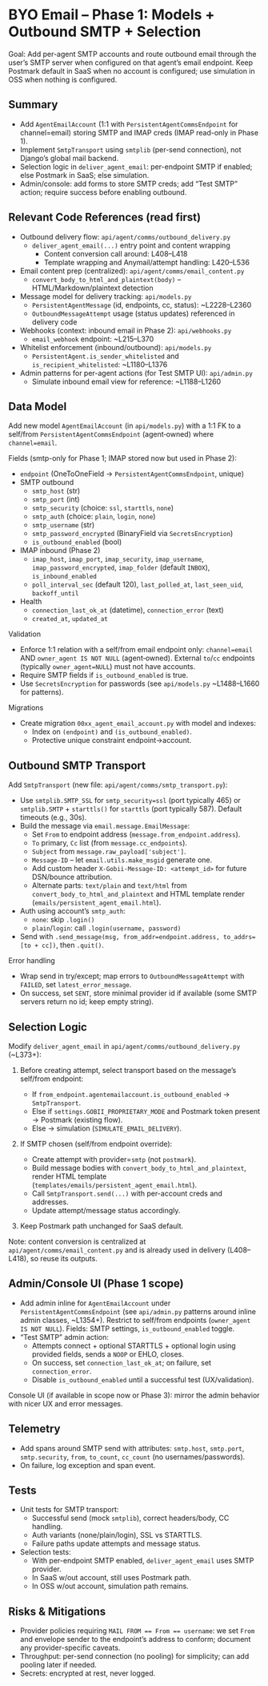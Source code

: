 # BYO Email – Phase 1: Models + Outbound SMTP + Selection

Goal: Add per-agent SMTP accounts and route outbound email through the user’s SMTP server when configured on that agent’s email endpoint. Keep Postmark default in SaaS when no account is configured; use simulation in OSS when nothing is configured.

## Summary

- Add `AgentEmailAccount` (1:1 with `PersistentAgentCommsEndpoint` for channel=email) storing SMTP and IMAP creds (IMAP read-only in Phase 1).
- Implement `SmtpTransport` using `smtplib` (per-send connection), not Django’s global mail backend.
- Selection logic in `deliver_agent_email`: per-endpoint SMTP if enabled; else Postmark in SaaS; else simulation.
- Admin/console: add forms to store SMTP creds; add “Test SMTP” action; require success before enabling outbound.

## Relevant Code References (read first)

- Outbound delivery flow: `api/agent/comms/outbound_delivery.py`
  - `deliver_agent_email(...)` entry point and content wrapping
    - Content conversion call around: L408–L418
    - Template wrapping and Anymail/attempt handling: L420–L536
- Email content prep (centralized): `api/agent/comms/email_content.py`
  - `convert_body_to_html_and_plaintext(body)` – HTML/Markdown/plaintext detection
- Message model for delivery tracking: `api/models.py`
  - `PersistentAgentMessage` (id, endpoints, cc, status): ~L2228–L2360
  - `OutboundMessageAttempt` usage (status updates) referenced in delivery code
- Webhooks (context: inbound email in Phase 2): `api/webhooks.py`
  - `email_webhook` endpoint: ~L215–L370
- Whitelist enforcement (inbound/outbound): `api/models.py`
  - `PersistentAgent.is_sender_whitelisted` and `is_recipient_whitelisted`: ~L1180–L1376
- Admin patterns for per-agent actions (for Test SMTP UI): `api/admin.py`
  - Simulate inbound email view for reference: ~L1188–L1260

## Data Model

Add new model `AgentEmailAccount` (in `api/models.py`) with a 1:1 FK to a self/from `PersistentAgentCommsEndpoint` (agent‑owned) where `channel=email`.

Fields (smtp-only for Phase 1; IMAP stored now but used in Phase 2):

- `endpoint` (OneToOneField → `PersistentAgentCommsEndpoint`, unique)
- SMTP outbound
  - `smtp_host` (str)
  - `smtp_port` (int)
  - `smtp_security` (choice: `ssl`, `starttls`, `none`)
  - `smtp_auth` (choice: `plain`, `login`, `none`)
  - `smtp_username` (str)
  - `smtp_password_encrypted` (BinaryField via `SecretsEncryption`)
  - `is_outbound_enabled` (bool)
- IMAP inbound (Phase 2)
  - `imap_host`, `imap_port`, `imap_security`, `imap_username`, `imap_password_encrypted`, `imap_folder` (default `INBOX`), `is_inbound_enabled`
  - `poll_interval_sec` (default 120), `last_polled_at`, `last_seen_uid`, `backoff_until`
- Health
  - `connection_last_ok_at` (datetime), `connection_error` (text)
  - `created_at`, `updated_at`

Validation
- Enforce 1:1 relation with a self/from email endpoint only: `channel=email` AND `owner_agent IS NOT NULL` (agent‑owned). External `to`/`cc` endpoints (typically `owner_agent=NULL`) must not have accounts.
- Require SMTP fields if `is_outbound_enabled` is true.
- Use `SecretsEncryption` for passwords (see `api/models.py` ~L1488–L1660 for patterns).

Migrations
- Create migration `00xx_agent_email_account.py` with model and indexes:
  - Index on `(endpoint)` and `(is_outbound_enabled)`.
  - Protective unique constraint endpoint→account.

## Outbound SMTP Transport

Add `SmtpTransport` (new file: `api/agent/comms/smtp_transport.py`):

- Use `smtplib.SMTP_SSL` for `smtp_security=ssl` (port typically 465) or `smtplib.SMTP` + `starttls()` for `starttls` (port typically 587). Default timeouts (e.g., 30s).
- Build the message via `email.message.EmailMessage`:
  - Set `From` to endpoint address (`message.from_endpoint.address`).
  - `To` primary, `Cc` list (from `message.cc_endpoints`).
  - `Subject` from `message.raw_payload['subject']`.
  - `Message-ID` – let `email.utils.make_msgid` generate one.
  - Add custom header `X-Gobii-Message-ID: <attempt_id>` for future DSN/bounce attribution.
  - Alternate parts: `text/plain` and `text/html` from `convert_body_to_html_and_plaintext` and HTML template render (`emails/persistent_agent_email.html`).
- Auth using account’s `smtp_auth`:
  - `none`: skip `.login()`
  - `plain`/`login`: call `.login(username, password)`
- Send with `.send_message(msg, from_addr=endpoint.address, to_addrs=[to + cc])`, then `.quit()`.

Error handling
- Wrap send in try/except; map errors to `OutboundMessageAttempt` with `FAILED`, set `latest_error_message`.
- On success, set `SENT`, store minimal provider id if available (some SMTP servers return no id; keep empty string).

## Selection Logic

Modify `deliver_agent_email` in `api/agent/comms/outbound_delivery.py` (~L373+):

1) Before creating attempt, select transport based on the message’s self/from endpoint:
   - If `from_endpoint.agentemailaccount.is_outbound_enabled` → `SmtpTransport`.
   - Else if `settings.GOBII_PROPRIETARY_MODE` and Postmark token present → Postmark (existing flow).
   - Else → simulation (`SIMULATE_EMAIL_DELIVERY`).

2) If SMTP chosen (self/from endpoint override):
   - Create attempt with provider=`smtp` (not `postmark`).
   - Build message bodies with `convert_body_to_html_and_plaintext`, render HTML template (`templates/emails/persistent_agent_email.html`).
   - Call `SmtpTransport.send(...)` with per-account creds and addresses.
   - Update attempt/message status accordingly.

3) Keep Postmark path unchanged for SaaS default.

Note: content conversion is centralized at `api/agent/comms/email_content.py` and is already used in delivery (L408–L418), so reuse its outputs.

## Admin/Console UI (Phase 1 scope)

- Add admin inline for `AgentEmailAccount` under `PersistentAgentCommsEndpoint` (see `api/admin.py` patterns around inline admin classes, ~L1354+). Restrict to self/from endpoints (`owner_agent IS NOT NULL`). Fields: SMTP settings, `is_outbound_enabled` toggle.
- “Test SMTP” admin action:
  - Attempts connect + optional STARTTLS + optional login using provided fields, sends a `NOOP` or EHLO, closes.
  - On success, set `connection_last_ok_at`; on failure, set `connection_error`.
  - Disable `is_outbound_enabled` until a successful test (UX/validation).

Console UI (if available in scope now or Phase 3): mirror the admin behavior with nicer UX and error messages.

## Telemetry

- Add spans around SMTP send with attributes: `smtp.host`, `smtp.port`, `smtp.security`, `from`, `to_count`, `cc_count` (no usernames/passwords).
- On failure, log exception and span event.

## Tests

- Unit tests for SMTP transport:
  - Successful send (mock `smtplib`), correct headers/body, CC handling.
  - Auth variants (none/plain/login), SSL vs STARTTLS.
  - Failure paths update attempts and message status.
- Selection tests:
  - With per-endpoint SMTP enabled, `deliver_agent_email` uses SMTP provider.
  - In SaaS w/out account, still uses Postmark path.
  - In OSS w/out account, simulation path remains.

## Risks & Mitigations

- Provider policies requiring `MAIL FROM == From == username`: we set `From` and envelope sender to the endpoint’s address to conform; document any provider-specific caveats.
- Throughput: per-send connection (no pooling) for simplicity; can add pooling later if needed.
- Secrets: encrypted at rest, never logged.
